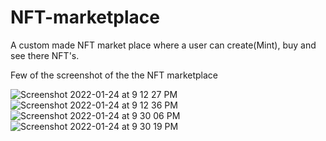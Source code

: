 # NFT-marketplace
A custom made NFT market place where a user can create(Mint), buy and see there NFT's. 

Few of the screenshot of the the NFT marketplace 

![Screenshot 2022-01-24 at 9 12 27 PM](https://user-images.githubusercontent.com/14090203/150818626-98422cc9-63a9-4efb-a56e-8ec2bcbb8c00.png)
![Screenshot 2022-01-24 at 9 12 36 PM](https://user-images.githubusercontent.com/14090203/150818659-aca619a5-4e7f-4479-ae25-346d657a7e93.png)
![Screenshot 2022-01-24 at 9 30 06 PM](https://user-images.githubusercontent.com/14090203/150818665-47eaed9b-9ba5-4e92-a5b4-52031fac9d2a.png)
![Screenshot 2022-01-24 at 9 30 19 PM](https://user-images.githubusercontent.com/14090203/150818681-b29a595c-6633-48b7-8e00-e21c60cf4d55.png)
